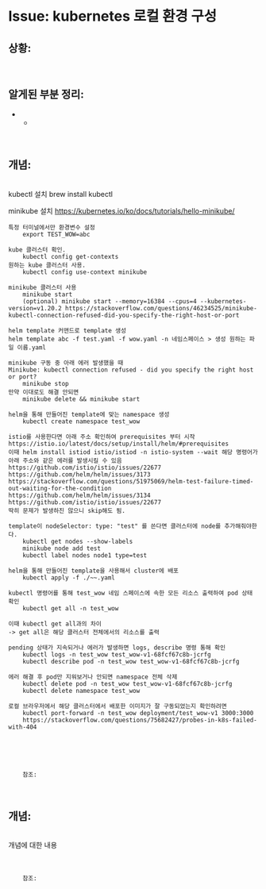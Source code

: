 <!--
author: Dailyscat
purpose: issue arrange
rules:
 (1) 헤더와 문단사이
    <br/>
    <br/>
 (2) 코드가 작성되는 부분은 >로 정리
 (3) 참조는 해당 내용 바로 아래
    <br/>
    <br/>
 (4) 명령어는 bold
 (5) 방안은 ## 안의 과정은 ###
-->

# Issue: kubernetes 로컬 환경 구성

## 상황:

<br/>

## 알게된 부분 정리:

- +

<br/>

## 개념:

<br/>
  kubectl 설치
    brew install kubectl

  minikube 설치
    https://kubernetes.io/ko/docs/tutorials/hello-minikube/

	특정 터미널에서만 환경변수 설정
		export TEST_WOW=abc

	kube 클러스터 확인.
		kubectl config get-contexts
	원하는 kube 클러스터 사용.
		kubectl config use-context minikube

	minikube 클러스터 사용
		minikube start
		(optional) minikube start --memory=16384 --cpus=4 --kubernetes-version=v1.20.2 https://stackoverflow.com/questions/46234525/minikube-kubectl-connection-refused-did-you-specify-the-right-host-or-port

	helm template 커맨드로 template 생성
	helm template abc -f test.yaml -f wow.yaml -n 네임스페이스 > 생성 원하는 파일 이름.yaml

	minikube 구동 중 아래 에러 발생했을 때 
	Minikube: kubectl connection refused - did you specify the right host or port?
		minikube stop 
	만약 이대로도 해결 안되면
		minikube delete && minikube start 

	helm을 통해 만들어진 template에 맞는 namespace 생성
		kubectl create namespace test_wow

	istio를 사용한다면 아래 주소 확인하여 prerequisites 부터 시작
	https://istio.io/latest/docs/setup/install/helm/#prerequisites
	이때 helm install istiod istio/istiod -n istio-system --wait 해당 명령어가 아래 주소와 같은 에러를 발생시킬 수 있음
	https://github.com/istio/istio/issues/22677
	https://github.com/helm/helm/issues/3173
	https://stackoverflow.com/questions/51975069/helm-test-failure-timed-out-waiting-for-the-condition
	https://github.com/helm/helm/issues/3134
	https://github.com/istio/istio/issues/22677
	딱히 문제가 발생하진 않으니 skip해도 됨.

	template이 nodeSelector: type: "test" 를 쓴다면 클러스터에 node를 추가해줘야한다.
		kubectl get nodes --show-labels
		minikube node add test
		kubectl label nodes node1 type=test

	helm을 통해 만들어진 template을 사용해서 cluster에 배포
		kubectl apply -f ./~~.yaml

	kubectl 명령어를 통해 test_wow 네임 스페이스에 속한 모든 리소스 출력하여 pod 상태 확인
		kubectl get all -n test_wow

	이때 kubectl get all과의 차이
	-> get all은 해당 클러스터 전체에서의 리소스를 출력

	pending 상태가 지속되거나 에러가 발생하면 logs, describe 명령 통해 확인
		kubectl logs -n test_wow test_wow-v1-68fcf67c8b-jcrfg
		kubectl describe pod -n test_wow test_wow-v1-68fcf67c8b-jcrfg

	에러 해결 후 pod만 지워보거나 안되면 namespace 전체 삭제
		kubectl delete pod -n test_wow test_wow-v1-68fcf67c8b-jcrfg
		kubectl delete namespace test_wow

	로컬 브라우저에서 해당 클러스터에서 배포한 이미지가 잘 구동되었는지 확인하려면
		kubectl port-forward -n test_wow deployment/test_wow-v1 3000:3000
		https://stackoverflow.com/questions/75682427/probes-in-k8s-failed-with-404

<br/>
<br/>
<br/>

        참조:

<br/>

## 개념:

<br/>
  개념에 대한 내용
<br/>
<br/>
<br/>

        참조:

<br/>
